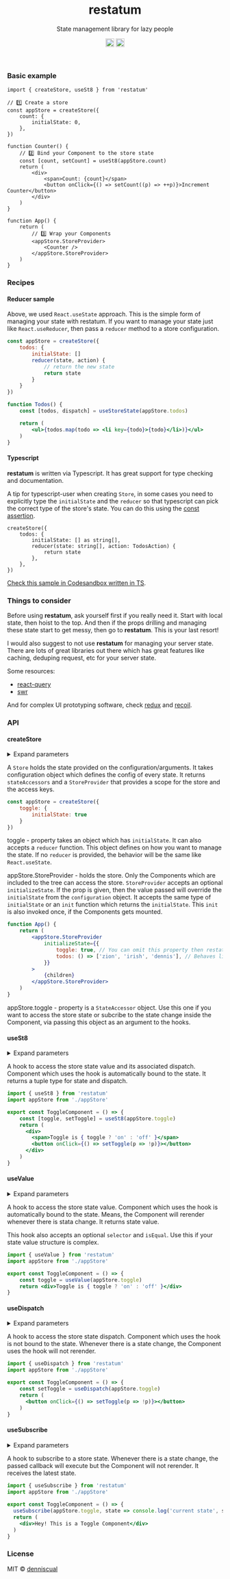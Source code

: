 <h1 align="center">restatum</h1>
<p align="center">State management library for lazy people</p>

<p align="center">
	<a href="https://www.npmjs.com/package/restatum"><img src="https://img.shields.io/npm/v/restatum.svg" height="20"/></a>
  <a href="https://travis-ci.org/denniscual/restatum"><img src="https://travis-ci.org/denniscual/restatum.svg?branch=master" height="20"/></a>
 </p>
 <br />
 
### Basic example

```tsx
import { createStore, useSt8 } from 'restatum'

// 1️⃣ Create a store
const appStore = createStore({
    count: {
        initialState: 0,
    },
})

function Counter() {
    // 2️⃣ Bind your Component to the store state
    const [count, setCount] = useSt8(appStore.count)
    return (
        <div>
            <span>Count: {count}</span>
            <button onClick={() => setCount((p) => ++p)}>Increment Counter</button>
        </div>
    )
}

function App() {
    return (
        // 3️⃣ Wrap your Components
        <appStore.StoreProvider>
            <Counter />
        </appStore.StoreProvider>
    )
}
```

### Recipes

#### Reducer sample
Above, we used `React.useState` approach. This is the simple form of managing your state with restatum. 
If you want to manage your state just like `React.useReducer`, then pass a `reducer` method to a store 
configuration.

```jsx
const appStore = createStore({
    todos: {
        initialState: []
        reducer(state, action) {
            // return the new state
            return state
        }
    }
})

function Todos() {
    const [todos, dispatch] = useStoreState(appStore.todos)

    return (
        <ul>{todos.map(todo => <li key={todo}>{todo}</li>)}</ul>
    )
}
```

#### Typescript
**restatum** is written via Typescript. It has great support for type checking and documentation.

A tip for typescript-user when creating `Store`, in some cases you need to explicitly type the `initialState` and the 
`reducer` so that typescript can pick the correct type of the store's state. You can do this using the [const assertion](https://www.typescriptlang.org/docs/handbook/release-notes/typescript-3-4.html#const-assertions). 

```tsx
createStore({
    todos: {
        initialState: [] as string[],
        reducer(state: string[], action: TodosAction) {
            return state
        },
    },
})

```

[Check this sample in Codesandbox written in TS](https://codesandbox.io/s/vigilant-solomon-n4uvr?file=/src/App.tsx).

### Things to consider

Before using **restatum**, ask yourself first if you really need it. Start with local state,
then hoist to the top. And then if the props drilling and managing these state start to 
get messy, then go to **restatum**. This is your last resort!

I would also suggest to not use **restatum** for managing your server state. There are lots 
of great libraries out there which has great features like caching, deduping request, etc
for your server state. 

Some resources:
- [react-query](https://github.com/tannerlinsley/react-query)
- [swr](https://github.com/vercel/swr)

And for complex UI prototyping software, check [redux](https://github.com/reduxjs/react-redux) and [recoil](https://github.com/facebookexperimental/Recoil).

### API

#### createStore
<details>
  <summary>Expand parameters</summary>

  ```tsx
  function createStore(configuration: StoreConfiguration): Container
  ```
</details>


A `Store` holds the state provided on the configuration/arguments. 
It takes configuration object which defines the config of every state. It returns `stateAccessors` 
and a `StoreProvider` that provides a scope for the store and the access keys.

```jsx
const appStore = createStore({
    toggle: {
        initialState: true
    }
})
```

toggle - property takes an object which has `initialState`. It can also accepts a `reducer` function. 
This object defines on how you want to manage the state.  If no `reducer` is provided, the behavior 
will be the same like `React.useState`.

appStore.StoreProvider - holds the store. Only the Components which are included to the tree can access the store. 
`StoreProvider` accepts an optional `initializeState`. If the prop is given, then the value passed will 
override the `initialState` from the `configuration` object. It accepts the same type of `initialState` or 
an `init` function which returns the `initialState`. This `init` is also invoked once, if the Components gets mounted.

```jsx
function App() {
    return (
        <appStore.StoreProvider
            initializeState={{
                toggle: true, // You can omit this property then restatum will use the `initialState` from configuration.
                todos: () => ['zion', 'irish', 'dennis'], // Behaves like lazy initialization.
            }}
        >
            {children}
        </appStore.StoreProvider>
    )
}
```

appStore.toggle - property is a `StateAccessor` object. Use this one if you want to access the store state or subcribe 
to the state change inside the Component, via passing this object as an argument to the hooks.

#### useSt8
<details>
  <summary>Expand parameters</summary>

  ```tsx
  function useSt8(stateAccessor: StateAccessor): [state, dispatch]
  ```
</details>

A hook to access the store state value and its associated dispatch. Component which uses the hook is automatically bound to the state.
It returns a tuple type for state and dispatch.

```jsx
import { useSt8 } from 'restatum'
import appStore from './appStore'

export const ToggleComponent = () => {
    const [toggle, setToggle] = useSt8(appStore.toggle)
    return (
      <div>
        <span>Toggle is { toggle ? 'on' : 'off' }</span>
        <button onClick={() => setToggle(p => !p)}></button>
      </div>
    )
}
```

#### useValue
<details>
  <summary>Expand parameters</summary>

  ```tsx
  function useValue(stateAccessor: StateAccessor, selector?: (state: S) => V, isEqual?: (prevValue: V, nextValue: V ) => boolean): V
  ```
</details>

A hook to access the store state value. Component which uses the hook is automatically bound to the state.
Means, the Component will rerender whenever there is stata change.
It returns state value.
 
This hook also accepts an optional `selector` and `isEqual`. Use this
if your state value structure is complex.

```jsx
import { useValue } from 'restatum'
import appStore from './appStore'

export const ToggleComponent = () => {
    const toggle = useValue(appStore.toggle)
    return <div>Toggle is { toggle ? 'on' : 'off' }</div>
}

```

#### useDispatch 
<details>
  <summary>Expand parameters</summary>

  ```tsx
  function useDispatch(stateAccessor: StateAccessor): dispatch
  ```
</details>

A hook to access the store state dispatch. Component which uses the hook is not bound to the state.
Whenever there is a state change, the Component uses the hook will not rerender.

```jsx
import { useDispatch } from 'restatum'
import appStore from './appStore'

export const ToggleComponent = () => {
    const setToggle = useDispatch(appStore.toggle)
    return (
      <button onClick={() => setToggle(p => !p)}></button>
    )
}

```

#### useSubscribe 
<details>
  <summary>Expand parameters</summary>

  ```tsx
  function useSubscribe(stateAccessor: StateAccessor, cb: (nextState: S) => void): void
  ```
</details>

A hook to subscribe to a store state. Whenever there is a state change, the passed
callback will execute but the Component will not rerender. It receives the latest state.


```jsx
import { useSubscribe } from 'restatum'
import appStore from './appStore'
 
export const ToggleComponent = () => {
  useSubscribe(appStore.toggle, state => console.log('current state', state))
  return (
    <div>Hey! This is a Toggle Component</div>
  )
}
```

### License

MIT © [denniscual](https://github.com/denniscual/restatum/blob/master/LICENSE.MD)
